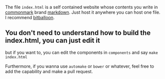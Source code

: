 The file `index.html` is a self contained website whose contents you write in
[commonmark] brand [markdown].  Just host it anywhere you can host one file.
I recommend [bitballoon].

You don't need to understand how to build the index.html, you can just edit it
------------------------------------------------------------------------------

but if you want to, you can edit the components in `components` and say `make index.html`

Furthermore, if you wanna use `automake` or `bower` or whatever, feel free to add the
capability and make a pull request.

[commonmark]: http://commonmark.org/
[markdown]: https://en.wikipedia.org/wiki/Markdown
[bitballoon]: https://www.bitballoon.com/
